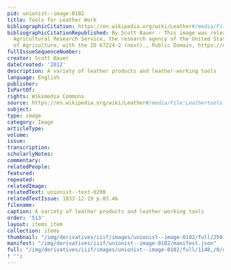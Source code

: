 ```yaml
---
pid: unionist--image-0102
title: Tools for Leather Work
bibliographicCitation: https://en.wikipedia.org/wiki/Leather#/media/File:Leathertools.jpg
bibliographicCitationRepublished: By Scott Bauer - This image was released by the
  Agricultural Research Service, the research agency of the United States Department
  of Agriculture, with the ID K7224-2 (next)., Public Domain, https://commons.wikimedia.org/w/index.php?curid=504542
fullIssueSequenceNumber: 
creator: Scott Bauer
dateCreated: '2012'
description: A variety of leather products and leather-working tools
language: English
publisher: 
IsPartOf: 
rights: Wikimedia Commons
source: https://en.wikipedia.org/wiki/Leather#/media/File:Leathertools.jpg
subject: 
type: image
category: Image
articleType: 
volume: 
issue: 
transcription: 
scholarlyNotes: 
commentary: 
relatedPeople: 
featured: 
repeated: 
relatedImage: 
relatedText: unionist--text-0200
relatedTextIssue: 1833-12-19 p.03.46
filename: 
caption: A variety of leather products and leather-working tools
order: '513'
layout: items_item
collection: items
thumbnail: "/img/derivatives/iiif/images/unionist--image-0102/full/250,/0/default.jpg"
manifest: "/img/derivatives/iiif/unionist--image-0102/manifest.json"
full: "/img/derivatives/iiif/images/unionist--image-0102/full/1140,/0/default.jpg"
! '': 
---
```

